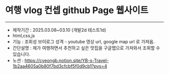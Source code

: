 # 여행 vlog 컨셉 github Page 웹사이트
---
- 제작기간 : 2025.03.08~03.10 (개발2d 테스트1d)
- html,css,js
- 기능 : 조회성 브이로그 성격
        - youtube 영상 url, google map url 로 가져옴.
- 간단설명 : 제가 여행하면서 추천하고 싶은 맛집을 구글맵으로 가져와서 조회할 수 있습니다.
- 노션 : https://cyeongb.notion.site/YB-s-Travel-1b2aa4605a0b80f7bd3cfcbf5f0d9cb1?pvs=4
